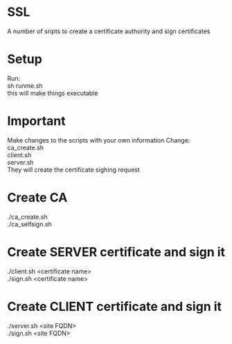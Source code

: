 # SSL
A number of sripts to create a certificate authority and sign certificates

# Setup
Run:<br>
sh runme.sh<br>
this will make things executable

# Important
Make changes to the scripts with your own information
Change:
ca_create.sh<br>
client.sh<br>
server.sh<br>
They will create the certificate sighing request

# Create CA
./ca_create.sh <br>
./ca_selfsign.sh

# Create SERVER certificate and sign it
./client.sh &#60;certificate name&#62; <br>
./sign.sh &#60;certificate name&#62;

# Create CLIENT certificate and sign it
./server.sh &#60;site FQDN&#62; <br>
./sign.sh &#60;site FQDN&#62;
